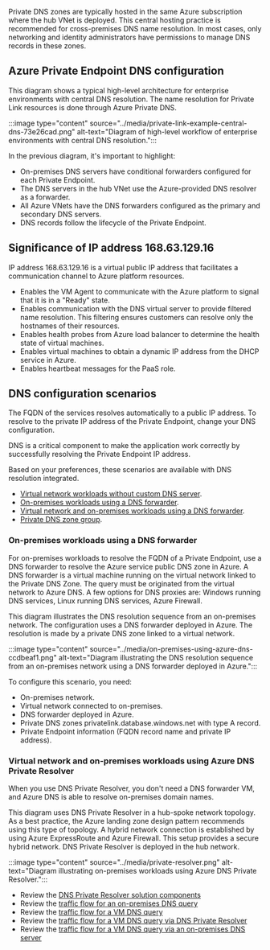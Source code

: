 
Private DNS zones are typically hosted in the same Azure subscription where the hub VNet is deployed. This central hosting practice is recommended for cross-premises DNS name resolution. In most cases, only networking and identity administrators have permissions to manage DNS records in these zones.

## Azure Private Endpoint DNS configuration

This diagram shows a typical high-level architecture for enterprise environments with central DNS resolution. The name resolution for Private Link resources is done through Azure Private DNS.

:::image type="content" source="../media/private-link-example-central-dns-73e26cad.png" alt-text="Diagram of high-level workflow of enterprise environments with central DNS resolution.":::

In the previous diagram, it's important to highlight:

 -  On-premises DNS servers have conditional forwarders configured for each Private Endpoint. 
 -  The DNS servers in the hub VNet use the Azure-provided DNS resolver as a forwarder.
 -  All Azure VNets have the DNS forwarders configured as the primary and secondary DNS servers.
 -  DNS records follow the lifecycle of the Private Endpoint.

## Significance of IP address 168.63.129.16

IP address 168.63.129.16 is a virtual public IP address that facilitates a communication channel to Azure platform resources. 

- Enables the VM Agent to communicate with the Azure platform to signal that it is in a "Ready" state.
- Enables communication with the DNS virtual server to provide filtered name resolution. This filtering ensures customers can resolve only the hostnames of their resources.
- Enables health probes from Azure load balancer to determine the health state of virtual machines. 
- Enables virtual machines to obtain a dynamic IP address from the DHCP service in Azure.
- Enables heartbeat messages for the PaaS role.

## DNS configuration scenarios

The FQDN of the services resolves automatically to a public IP address. To resolve to the private IP address of the Private Endpoint, change your DNS configuration.

DNS is a critical component to make the application work correctly by successfully resolving the Private Endpoint IP address.

Based on your preferences, these scenarios are available with DNS resolution integrated.

 -  [Virtual network workloads without custom DNS server](/azure/private-link/private-endpoint-dns#virtual-network-workloads-without-custom-dns-server).
 -  [On-premises workloads using a DNS forwarder](/azure/private-link/private-endpoint-dns#on-premises-workloads-using-a-dns-forwarder).
 -  [Virtual network and on-premises workloads using a DNS forwarder](/azure/private-link/private-endpoint-dns#virtual-network-and-on-premises-workloads-using-a-dns-forwarder).
 -  [Private DNS zone group](/azure/private-link/private-endpoint-dns#private-dns-zone-group).


### On-premises workloads using a DNS forwarder

For on-premises workloads to resolve the FQDN of a Private Endpoint, use a DNS forwarder to resolve the Azure service public DNS zone in Azure. A DNS forwarder is a virtual machine running on the virtual network linked to the Private DNS Zone. The query must be originated from the virtual network to Azure DNS. A few options for DNS proxies are: Windows running DNS services, Linux running DNS services, Azure Firewall.

This diagram illustrates the DNS resolution sequence from an on-premises network. The configuration uses a DNS forwarder deployed in Azure. The resolution is made by a private DNS zone linked to a virtual network.

:::image type="content" source="../media/on-premises-using-azure-dns-ccdbeaf1.png" alt-text="Diagram illustrating the DNS resolution sequence from an on-premises network using a DNS forwarder deployed in Azure.":::

To configure this scenario, you need:

 -  On-premises network.
 -  Virtual network connected to on-premises.
 -  DNS forwarder deployed in Azure.
 -  Private DNS zones privatelink.database.windows.net with type A record.
 -  Private Endpoint information (FQDN record name and private IP address).




### Virtual network and on-premises workloads using Azure DNS Private Resolver

When you use DNS Private Resolver, you don't need a DNS forwarder VM, and Azure DNS is able to resolve on-premises domain names.

This diagram uses DNS Private Resolver in a hub-spoke network topology. As a best practice, the Azure landing zone design pattern recommends using this type of topology. A hybrid network connection is established by using Azure ExpressRoute and Azure Firewall. This setup provides a secure hybrid network. DNS Private Resolver is deployed in the hub network.

:::image type="content" source="../media/private-resolver.png" alt-text="Diagram illustrating on-premises workloads using Azure DNS Private Resolver.":::

- Review the [DNS Private Resolver solution components](/azure/architecture/example-scenario/networking/azure-dns-private-resolver#dns-private-resolver-solution-components)
- Review the [traffic flow for an on-premises DNS query](/azure/architecture/example-scenario/networking/azure-dns-private-resolver#traffic-flow-for-an-on-premises-dns-query)
- Review the [traffic flow for a VM DNS query](/azure/architecture/example-scenario/networking/azure-dns-private-resolver#traffic-flow-for-a-vm-dns-query)
- Review the [traffic flow for a VM DNS query via DNS Private Resolver](/azure/architecture/example-scenario/networking/azure-dns-private-resolver#traffic-flow-for-a-vm-dns-query-via-dns-private-resolver)
- Review the [traffic flow for a VM DNS query via an on-premises DNS server](/azure/architecture/example-scenario/networking/azure-dns-private-resolver#traffic-flow-for-a-vm-dns-query-via-an-on-premises-dns-server)
